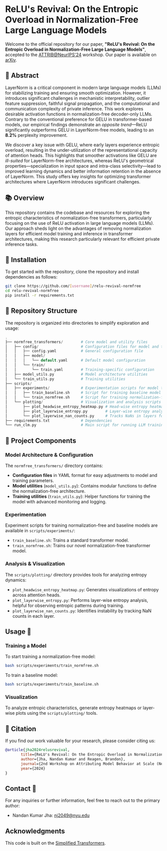# ReLU's Revival: On the Entropic Overload in Normalization-Free Large Language Models

Welcome to the official repository for our paper, **"ReLU's Revival: On the Entropic Overload in Normalization-Free Large Language Models"**, accepted to the [ATTRIB@NeurIPS'24](https://attrib-workshop.cc/) workshop. Our paper is available on [arXiv](https://arxiv.org/abs/2410.09637).

## 📝 Abstract

LayerNorm is a critical component in modern large language models (LLMs) for stabilizing training and ensuring smooth optimization. However, it introduces significant challenges in mechanistic interpretability, outlier feature suppression, faithful signal propagation, and the computational and communication complexity of private inference. This work explores desirable activation functions in normalization-free decoder-only LLMs. Contrary to the conventional preference for GELU in transformer-based models, our empirical findings demonstrate an _opposite trend_—ReLU significantly outperforms GELU in LayerNorm-free models, leading to an **8.2%** perplexity improvement. 

We discover a key issue with GELU, where early layers experience entropic overload, resulting in the under-utilization of the representational capacity of attention heads. This highlights that smoother activations like GELU are _ill-suited_ for LayerNorm-free architectures, whereas ReLU's geometrical properties—specialization in input space and intra-class selectivity—lead to improved learning dynamics and better information retention in the absence of LayerNorm. This study offers key insights for optimizing transformer architectures where LayerNorm introduces significant challenges.

## 📚 Overview

This repository contains the codebase and resources for exploring the entropic characteristics of normalization-free transformers, particularly focusing on the use of ReLU activation in large language models (LLMs). Our approach sheds light on the advantages of removing normalization layers for efficient model training and inference in transformer architectures, making this research particularly relevant for efficient private inference tasks.

## 🔧 Installation

To get started with the repository, clone the repository and install dependencies as follows:

```bash
git clone https://github.com/[username]/relu-revival-normfree
cd relu-revival-normfree
pip install -r requirements.txt
```
## 📂 Repository Structure

The repository is organized into directories to simplify exploration and usage:

```php
.
├── normfree_transformers/        # Core model and utility files
│   ├── config/                   # Configuration files for model and training
│   │   ├── config.yaml           # General configuration file
│   │   ├── model/
│   │   │   └── default.yaml      # Default model configuration
│   │   └── train/
│   │       └── train.yaml        # Training-specific configuration
│   ├── model_utils.py            # Model architecture utilities
│   └── train_utils.py            # Training utilities
├── scripts/
│   ├── experiments/              # Experimentation scripts for model training
│   │   ├── train_baseline.sh     # Script for training baseline model
│   │   └── train_normfree.sh     # Script for training normalization-free model
│   └── plotting/                 # Visualization and analysis scripts
│       ├── plot_headwise_entropy_heatmap.py # Head-wise entropy heatmap generator
│       ├── plot_layerwise_entropy.py        # Layer-wise entropy analysis plotter
│       └── plot_layerwise_nan_counts.py     # Tracks NaNs in layers for instability detection
├── requirements.txt              # Dependencies
└── run_clm.py                    # Main script for running LLM training

```

## 🔬 Project Components

### Model Architecture & Configuration
The `normfree_transformers/` directory contains:

- **Configuration files** in YAML format for easy adjustments to model and training parameters.
- **Model utilities** (`model_utils.py`): Contains modular functions to define the normalization-free architecture.
- **Training utilities** (`train_utils.py`): Helper functions for training the model with advanced monitoring and logging.

### Experimentation
Experiment scripts for training normalization-free and baseline models are available in `scripts/experiments/`:

- `train_baseline.sh`: Trains a standard transformer model.
- `train_normfree.sh`: Trains our novel normalization-free transformer model.

### Analysis & Visualization
The `scripts/plotting/` directory provides tools for analyzing entropy dynamics:

- `plot_headwise_entropy_heatmap.py`: Generates visualizations of entropy across attention heads.
- `plot_layerwise_entropy.py`: Performs layer-wise entropy analysis, helpful for observing entropic patterns during training.
- `plot_layerwise_nan_counts.py`: Identifies instability by tracking NaN counts in each layer.

  
## Usage 🚀

### Training a Model

To start training a normalization-free model:

```bash
bash scripts/experiments/train_normfree.sh
```

To train a baseline model:

```bash
bash scripts/experiments/train_baseline.sh
```

### Visualization

To analyze entropic characteristics, generate entropy heatmaps or layer-wise plots using the `scripts/plotting/` tools.
## 📑 Citation

If you find our work valuable for your research, please consider citing us:

```bibtex
@article{jha2024relusrevival,
       title={ReLU's Revival: On the Entropic Overload in Normalization-Free Large Language Models},
       author={Jha, Nandan Kumar and Reagen, Brandon},
       journal={2nd Workshop on Attributing Model Behavior at Scale (NeurIPS)},
       year={2024}
}
```
## Contact 📧

For any inquiries or further information, feel free to reach out to the primary author:

* Nandan Kumar Jha: [nj2049@nyu.edu](mailto:nj2049@nyu.edu)

## Acknowledgments

This code is built on the [Simplified Transformers](https://github.com/simplified-transformers).
